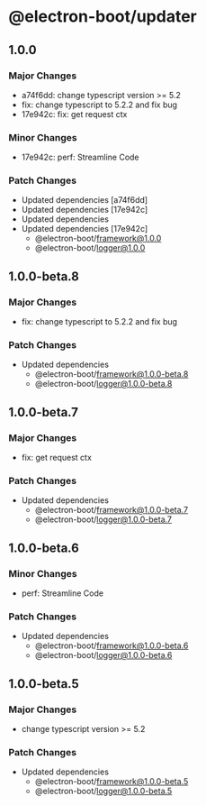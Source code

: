 # @electron-boot/updater

## 1.0.0

### Major Changes

- a74f6dd: change typescript version >= 5.2
- fix: change typescript to 5.2.2 and fix bug
- 17e942c: fix: get request ctx

### Minor Changes

- 17e942c: perf: Streamline Code

### Patch Changes

- Updated dependencies [a74f6dd]
- Updated dependencies [17e942c]
- Updated dependencies
- Updated dependencies [17e942c]
  - @electron-boot/framework@1.0.0
  - @electron-boot/logger@1.0.0

## 1.0.0-beta.8

### Major Changes

- fix: change typescript to 5.2.2 and fix bug

### Patch Changes

- Updated dependencies
  - @electron-boot/framework@1.0.0-beta.8
  - @electron-boot/logger@1.0.0-beta.8

## 1.0.0-beta.7

### Major Changes

- fix: get request ctx

### Patch Changes

- Updated dependencies
  - @electron-boot/framework@1.0.0-beta.7
  - @electron-boot/logger@1.0.0-beta.7

## 1.0.0-beta.6

### Minor Changes

- perf: Streamline Code

### Patch Changes

- Updated dependencies
  - @electron-boot/framework@1.0.0-beta.6
  - @electron-boot/logger@1.0.0-beta.6

## 1.0.0-beta.5

### Major Changes

- change typescript version >= 5.2

### Patch Changes

- Updated dependencies
  - @electron-boot/framework@1.0.0-beta.5
  - @electron-boot/logger@1.0.0-beta.5
